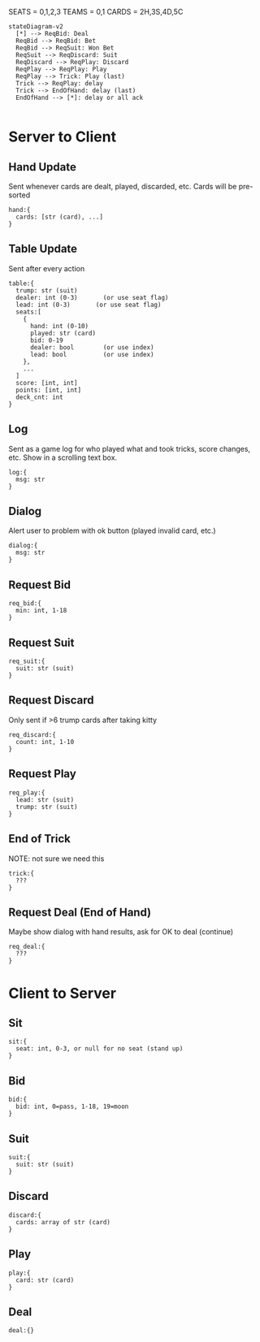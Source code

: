 SEATS = 0,1,2,3
TEAMS = 0,1
CARDS = 2H,3S,4D,5C



```mermaid
stateDiagram-v2
  [*] --> ReqBid: Deal
  ReqBid --> ReqBid: Bet
  ReqBid --> ReqSuit: Won Bet
  ReqSuit --> ReqDiscard: Suit
  ReqDiscard --> ReqPlay: Discard
  ReqPlay --> ReqPlay: Play
  ReqPlay --> Trick: Play (last)
  Trick --> ReqPlay: delay
  Trick --> EndOfHand: delay (last)
  EndOfHand --> [*]: delay or all ack
      
```






# Server to Client

## Hand Update

Sent whenever cards are dealt, played, discarded, etc.
Cards will be pre-sorted

```
hand:{
  cards: [str (card), ...]
}
```

## Table Update

Sent after every action

```
table:{
  trump: str (suit)
  dealer: int (0-3)       (or use seat flag)
  lead: int (0-3)       (or use seat flag)
  seats:[
    {
      hand: int (0-10)
      played: str (card)
      bid: 0-19
      dealer: bool        (or use index)
      lead: bool          (or use index)
    },
    ...
  ]
  score: [int, int]
  points: [int, int]
  deck_cnt: int
}
```

## Log

Sent as a game log for who played what and took tricks, score changes, etc.
Show in a scrolling text box.

```
log:{
  msg: str
}
```

## Dialog

Alert user to problem with ok button (played invalid card, etc.)

```
dialog:{
  msg: str
}
```

## Request Bid

```
req_bid:{
  min: int, 1-18
}
```

## Request Suit
```
req_suit:{
  suit: str (suit)
}
```

## Request Discard
Only sent if >6 trump cards after taking kitty
```
req_discard:{
  count: int, 1-10
}
```

## Request Play
```
req_play:{
  lead: str (suit)
  trump: str (suit)
}
```

## End of Trick
NOTE: not sure we need this
```
trick:{
  ???
}
```

## Request Deal (End of Hand)

Maybe show dialog with hand results, ask for OK to deal (continue)

```
req_deal:{
  ???
}
```

# Client to Server

## Sit
```
sit:{
  seat: int, 0-3, or null for no seat (stand up)
}
```

## Bid
```
bid:{
  bid: int, 0=pass, 1-18, 19=moon 
}
```

## Suit
```
suit:{
  suit: str (suit)
}
```

## Discard
```
discard:{
  cards: array of str (card)
}
```

## Play
```
play:{
  card: str (card)
}
```

## Deal

```
deal:{}
```